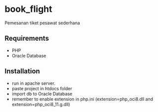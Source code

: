 # book_flight
Pemesanan tiket pesawat sederhana

## Requirements
- PHP
- Oracle Database

## Installation
- run in apache server.
- paste project in htdocs folder
- import db to Oracle Database
- remember to enable extension in php.ini (extension=php_oci8.dll and extension=php_oci8_11.g.dll)
